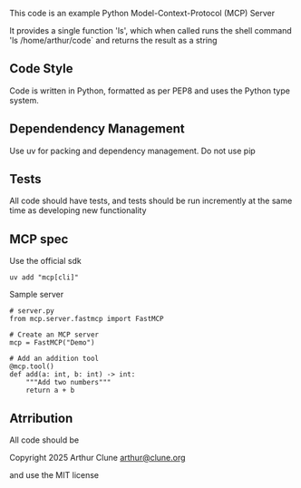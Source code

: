 
This code is an example Python Model-Context-Protocol (MCP) Server

It provides a single function 'ls', which when called runs the shell command 'ls /home/arthur/code` and returns the result as a string

## Code Style

Code is written in Python, formatted as per PEP8 and uses the Python type system.

## Dependendency Management

Use uv for packing and dependency management. Do not use pip

## Tests

All code should have tests, and tests should be run incremently at the same time as developing new functionality

## MCP spec

Use the official sdk
```
uv add "mcp[cli]"
```

Sample server
```
# server.py
from mcp.server.fastmcp import FastMCP

# Create an MCP server
mcp = FastMCP("Demo")

# Add an addition tool
@mcp.tool()
def add(a: int, b: int) -> int:
    """Add two numbers"""
    return a + b
```

## Atrribution

All code should be

Copyright 2025 Arthur Clune arthur@clune.org

and use the MIT license
